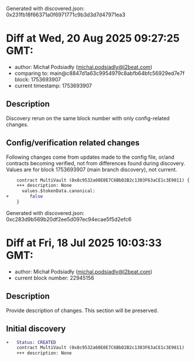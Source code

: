 Generated with discovered.json: 0x231fb18f66371a0f6971771c9b3d3d7d47971ea3

# Diff at Wed, 20 Aug 2025 09:27:25 GMT:

- author: Michał Podsiadły (<michal.podsiadly@l2beat.com>)
- comparing to: main@c8847d1a63c9954979c8abfb64bfc56929ed7e7f block: 1753693907
- current timestamp: 1753693907

## Description

Discovery rerun on the same block number with only config-related changes.

## Config/verification related changes

Following changes come from updates made to the config file,
or/and contracts becoming verified, not from differences found during
discovery. Values are for block 1753693907 (main branch discovery), not current.

```diff
    contract MultiVault (0x8c9532a60E0E7C6BbD2B2c1303F63aCE1c3E9811) {
    +++ description: None
      values.$tokenData.canonical:
+        false
    }
```

Generated with discovered.json: 0xc283d9b569b20df2ee5d097ec94ecae5f5d2efc6

# Diff at Fri, 18 Jul 2025 10:03:33 GMT:

- author: Michał Podsiadły (<michal.podsiadly@l2beat.com>)
- current block number: 22945156

## Description

Provide description of changes. This section will be preserved.

## Initial discovery

```diff
+   Status: CREATED
    contract MultiVault (0x8c9532a60E0E7C6BbD2B2c1303F63aCE1c3E9811)
    +++ description: None
```
